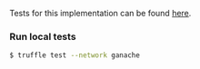 Tests for this implementation can be found [here](https://github.com/0xjac/ERC777/tree/master/test).

### Run local tests

```bash
$ truffle test --network ganache
```
